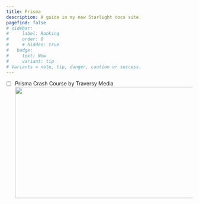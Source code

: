 ```yaml
---
title: Prisma
description: A guide in my new Starlight docs site.
pagefind: false
# sidebar:
#     label: Ranking
#     order: 0
#     # hidden: true
#   badge:
#     text: New
#     variant: tip
# Variants = note, tip, danger, caution or success.
---
```





- [ ] Prisma Crash Course by Traversy Media[<img src="https://img.youtube.com/vi/CYH04BJzamo/hqdefault.jpg" width="600" height="300"
/>](https://www.youtube.com/embed/ZHLB4StAqPM)
